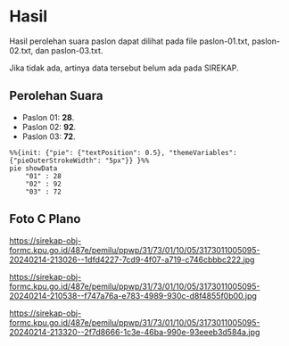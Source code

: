 # Hasil

Hasil perolehan suara paslon dapat dilihat pada file paslon-01.txt, paslon-02.txt, dan paslon-03.txt.

Jika tidak ada, artinya data tersebut belum ada pada SIREKAP.

## Perolehan Suara

 * Paslon 01: **28**.
 * Paslon 02: **92**.
 * Paslon 03: **72**.

```mermaid
%%{init: {"pie": {"textPosition": 0.5}, "themeVariables": {"pieOuterStrokeWidth": "5px"}} }%%
pie showData
    "01" : 28
    "02" : 92
    "03" : 72
```
## Foto C Plano

https://sirekap-obj-formc.kpu.go.id/487e/pemilu/ppwp/31/73/01/10/05/3173011005095-20240214-213026--1dfd4227-7cd9-4f07-a719-c746cbbbc222.jpg

https://sirekap-obj-formc.kpu.go.id/487e/pemilu/ppwp/31/73/01/10/05/3173011005095-20240214-210538--f747a76a-e783-4989-930c-d8f4855f0b00.jpg

https://sirekap-obj-formc.kpu.go.id/487e/pemilu/ppwp/31/73/01/10/05/3173011005095-20240214-213320--2f7d8666-1c3e-46ba-990e-93eeeb3d584a.jpg
